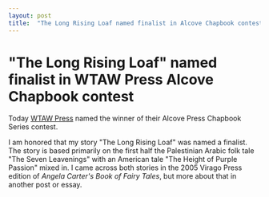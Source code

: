 ```yaml
---
layout: post
title:  "The Long Rising Loaf named finalist in Alcove Chapbook contest"
---
```


# "The Long Rising Loaf" named finalist in WTAW Press Alcove Chapbook contest

Today [WTAW Press](https://www.wtawpress.org/) named the winner of their Alcove Press Chapbook Series contest.

I am honored that my story "The Long Rising Loaf" was named a finalist. The story is based primarily on the first half the Palestinian Arabic folk tale "The Seven Leavenings" with an American tale "The Height of Purple Passion" mixed in. I came across both stories in the 2005 Virago Press edition of _Angela Carter's Book of Fairy Tales_, but more about that in another post or essay.
